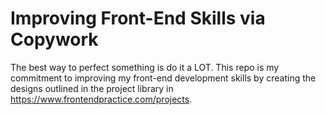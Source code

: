 # Improving Front-End Skills via Copywork
The best way to perfect something is do it a LOT. This repo is my commitment to improving my front-end development skills by creating the designs outlined in the project library in https://www.frontendpractice.com/projects.